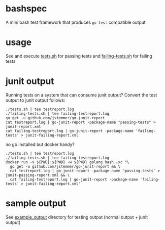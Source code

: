 # bashspec

A mini bash test framework that produces `go test` compatible output

# usage

See and execute [tests.sh](./tests.sh) for passing tests and [failing-tests.sh](./failing-tests.sh) for failing tests

# junit output

Running tests on a system that can consume junit output? Convert the test output to junit output follows:

    ./tests.sh | tee testreport.log
    ./failing-tests.sh | tee failing-testreport.log
    go get -u github.com/jstemmer/go-junit-report
    cat testreport.log | go-junit-report -package-name "passing-tests" > junit-report.xml
    cat failing-testreport.log | go-junit-report -package-name 'failing-tests' > junit-failing-report.xml

no go installed but docker handy?

    ./tests.sh | tee testreport.log
    ./failing-tests.sh | tee failing-testreport.log
    docker run -v ${PWD}:${PWD} -w ${PWD} golang bash -xc "\
      go get -u github.com/jstemmer/go-junit-report && \
      cat testreport.log | go-junit-report -package-name 'passing-tests' > junit-passing-report.xml && \
      cat failing-testreport.log | go-junit-report -package-name 'failing-tests' > junit-failing-report.xml"

# sample output

See [example_output](./example_output) directory for testing output (normal output + junit output)

